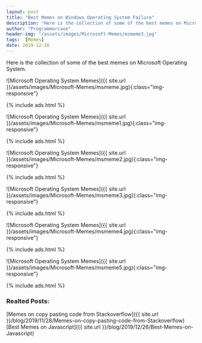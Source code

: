 ```yaml
---
layout: post
title: "Best Memes on Windows Operating System Failure"
description: "Here is the collection of some of the best memes on Microsoft Operating System."
author: "Programmercave"
header-img: "/assets/images/Microsoft-Memes/msmeme3.jpg"
tags:  [Memes]
date: 2019-12-26
---
```




Here is the collection of some of the best memes on Microsoft Operating System.


![Microsoft Operating System Memes]({{ site.url }}/assets/images/Microsoft-Memes/msmeme.jpg){:class="img-responsive"}

{% include ads.html %}<br/>

![Microsoft Operating System Memes]({{ site.url }}/assets/images/Microsoft-Memes/msmeme1.jpg){:class="img-responsive"}

{% include ads.html %}<br/>

![Microsoft Operating System Memes]({{ site.url }}/assets/images/Microsoft-Memes/msmeme2.jpg){:class="img-responsive"}

{% include ads.html %}<br/>

![Microsoft Operating System Memes]({{ site.url }}/assets/images/Microsoft-Memes/msmeme3.jpg){:class="img-responsive"}

{% include ads.html %}<br/>

![Microsoft Operating System Memes]({{ site.url }}/assets/images/Microsoft-Memes/msmeme4.jpg){:class="img-responsive"}

{% include ads.html %}<br/>

![Microsoft Operating System Memes]({{ site.url }}/assets/images/Microsoft-Memes/msmeme5.jpg){:class="img-responsive"}

{% include ads.html %}<br/>

### Realted Posts:

[Memes on copy pasting code from Stackoverflow]({{ site.url }}/blog/2019/11/28/Memes-on-copy-pasting-code-from-Stackoverflow)<br/>
[Best Memes on Javascript]({{ site.url }}/blog/2019/12/26/Best-Memes-on-Javascript)<br/>

